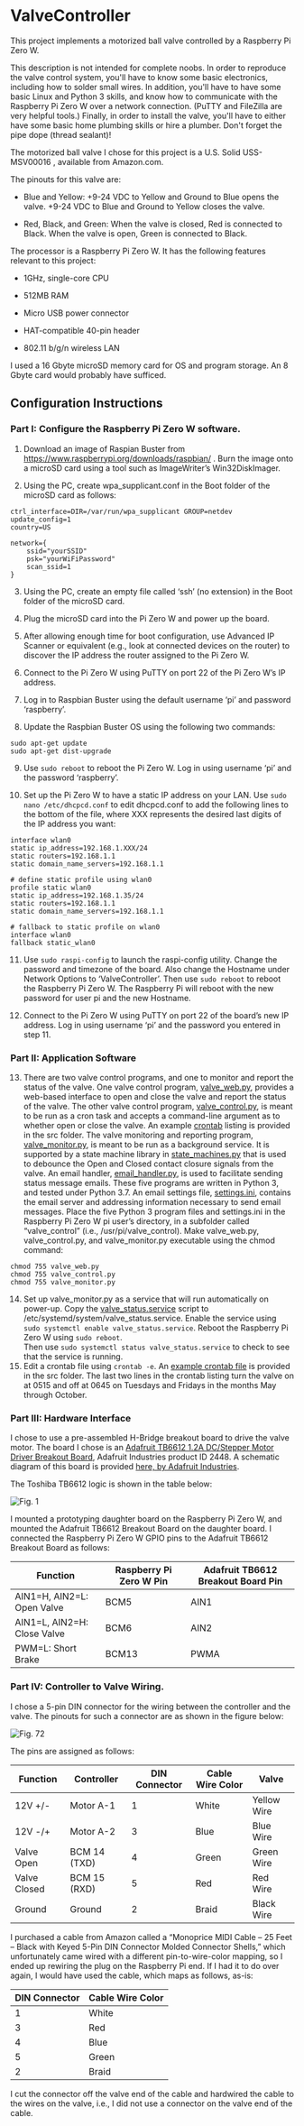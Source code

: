 # ValveController
This project implements a motorized ball valve controlled by a Raspberry Pi Zero W.

This description is not intended for complete noobs.  In order to reproduce the valve control system, you'll have to know some basic electronics, including how to solder small wires.  In addition, you'll have to have some basic Linux and Python 3 skills, and know how to communicate with the Raspberry Pi Zero W over a network connection.  (PuTTY and FileZilla are very helpful tools.)  Finally, in order to install the valve, you'll have to either have some basic home plumbing skills or hire a plumber.  Don't forget the pipe dope (thread sealant)!

The motorized ball valve I chose for this project is a U.S. Solid USS-MSV00016 , available from Amazon.com.

The pinouts for this valve are:

*	Blue and Yellow:  +9-24 VDC to Yellow and Ground to Blue opens the valve.  +9-24 VDC to Blue and Ground to Yellow closes the valve.

*	Red, Black, and Green:  When the valve is closed, Red is connected to Black.  When the valve is open, Green is connected to Black.

The processor is a Raspberry Pi Zero W.  It has the following features relevant to this project:

*	1GHz, single-core CPU

*	512MB RAM

*	Micro USB power connector

*	HAT-compatible 40-pin header

*	802.11 b/g/n wireless LAN

I used a 16 Gbyte microSD memory card for OS and program storage.  An 8 Gbyte card would probably have sufficed.

## Configuration Instructions

### Part I:  Configure the Raspberry Pi Zero W software.

1.	Download an image of Raspian Buster from https://www.raspberrypi.org/downloads/raspbian/ .  Burn the image onto a microSD card using a tool such as ImageWriter’s Win32DiskImager.

2.	Using the PC, create wpa_supplicant.conf in the Boot folder of the microSD card as follows:
```
ctrl_interface=DIR=/var/run/wpa_supplicant GROUP=netdev    
update_config=1    
country=US    

network={    
	ssid="yourSSID"      
	psk="yourWiFiPassword"      
	scan_ssid=1      
}
```
3.	Using the PC, create an empty file called ‘ssh’ (no extension) in the Boot folder of the microSD card.

4.	Plug the microSD card into the Pi Zero W and power up the board.

5.	After allowing enough time for boot configuration, use Advanced IP Scanner or equivalent (e.g., look at connected devices on the router) to discover the IP address the router assigned to the Pi Zero W.

6.	Connect to the Pi Zero W using PuTTY on port 22 of the Pi Zero W’s IP address.

7.	Log in to Raspbian Buster using the default username ‘pi’ and password ‘raspberry’.

8.	Update the Raspbian Buster OS using the following two commands:
```
sudo apt-get update
sudo apt-get dist-upgrade
```
9.	Use `sudo reboot` to reboot the Pi Zero W.  Log in using username ‘pi’ and the password ‘raspberry’.

10.	Set up the Pi Zero W to have a static IP address on your LAN.  Use `sudo nano /etc/dhcpcd.conf` to edit dhcpcd.conf to add the following lines to the bottom of the file, where XXX represents the desired last digits of the IP address you want:
```
interface wlan0
static ip_address=192.168.1.XXX/24
static routers=192.168.1.1
static domain_name_servers=192.168.1.1

# define static profile using wlan0
profile static wlan0
static ip_address=192.168.1.35/24
static routers=192.168.1.1
static domain_name_servers=192.168.1.1

# fallback to static profile on wlan0
interface wlan0
fallback static_wlan0
```

11.	Use `sudo raspi-config` to launch the raspi-config utility. Change the password and timezone of the board.  Also change the Hostname under Network Options to ‘ValveController’.  Then use `sudo reboot` to reboot the Raspberry Pi Zero W.  The Raspberry Pi will reboot with the new password for user pi and the new Hostname.

12.	Connect to the Pi Zero W using PuTTY on port 22 of the board’s new IP address.  Log in using username ‘pi’ and the password you entered in step 11.

### Part II:  Application Software
13.	There are two valve control programs, and one to monitor and report the status of the valve.  One valve control program, [valve_web.py](src/valve_web.py), provides a web-based interface to open and close the valve and report the status of the valve.  The other valve control program, [valve_control.py](src/valve_control.py), is meant to be run as a cron task and accepts a command-line argument as to whether open or close the valve.  An example [crontab](src/crontab) listing is provided in the src folder.  The valve monitoring and reporting program, [valve_monitor.py](src/valve_monitor.py), is meant to be run as a background service.  It is supported by a state machine library in [state_machines.py](src/state_machines.py) that is used to debounce the Open and Closed contact closure signals from the valve.  An email handler, [email_handler.py](src/email_handler.py), is used to facilitate sending status message emails.  These five programs are written in Python 3, and tested under Python 3.7.  An email settings file, [settings.ini](src/settings.ini), contains the email server and addressing information necessary to send email messages.
Place the five Python 3 program files and settings.ini in the Raspberry Pi Zero W pi user’s directory, in a subfolder called “valve_control” (i.e., /usr/pi/valve_control).  Make valve_web.py, valve_control.py, and valve_monitor.py executable using the chmod command:
```
chmod 755 valve_web.py
chmod 755 valve_control.py
chmod 755 valve_monitor.py
```
14.	Set up valve_monitor.py as a service that will run automatically on power-up.  Copy the [valve_status.service](src/valve_status.service) script to /etc/systemd/system/valve_status.service.  Enable the service using 
`sudo systemctl enable valve_status.service`.
Reboot the Raspberry Pi Zero W using 
`sudo reboot`.  
Then use
`sudo systemctl status valve_status.service` 
to check to see that the service is running.
15.	Edit a crontab file using
`crontab -e`.
An [example crontab file](src/crontab) is provided in the src folder.  The last two lines in the crontab listing turn the valve on at 0515 and off at 0645 on Tuesdays and Fridays in the months May through October.

### Part III:  Hardware Interface
I chose to use a pre-assembled H-Bridge breakout board to drive the valve motor.  The board I chose is an [Adafruit TB6612 1.2A DC/Stepper Motor Driver Breakout Board](https://learn.adafruit.com/adafruit-tb6612-h-bridge-dc-stepper-motor-driver-breakout), Adafruit Industries product ID 2448.  A schematic diagram of this board is provided [here, by Adafruit Industries](https://learn.adafruit.com/assets/24267). 

The Toshiba TB6612 logic is shown in the table below:

![Fig. 1](images/fig_1.jpg)

I mounted a prototyping daughter board on the Raspberry Pi Zero W, and mounted the Adafruit TB6612 Breakout Board on the daughter board.  I connected the Raspberry Pi Zero W GPIO pins to the Adafruit TB6612 Breakout Board as follows:

Function|Raspberry Pi Zero W Pin|Adafruit TB6612 Breakout Board Pin
----------------------------|-----|----------------------------------
AIN1=H, AIN2=L:  Open Valve|BCM5|AIN1
AIN1=L, AIN2=H:  Close Valve|BCM6|AIN2
PWM=L:  Short Brake|BCM13|PWMA

### Part IV:  Controller to Valve Wiring.
I chose a 5-pin DIN connector for the wiring between the controller and the valve.  The pinouts for such a connector are as shown in the figure below:

![Fig. 72](images/fig_2.jpg)

The pins are assigned as follows:

Function|Controller|DIN Connector|Cable Wire Color|Valve
--------|----------|-------------|----------------|-----
12V +/-|Motor A-1|1|White|Yellow Wire
12V -/+|Motor A-2|3|Blue|Blue Wire
Valve Open|BCM 14 (TXD)|4|Green|Green Wire
Valve Closed|BCM 15 (RXD)|5|Red|Red Wire
Ground|Ground|2|Braid|Black Wire

I purchased a cable from Amazon called a “Monoprice MIDI Cable – 25 Feet – Black with Keyed 5-Pin DIN Connector Molded Connector Shells,” which unfortunately came wired with a different pin-to-wire-color mapping, so I ended up rewiring the plug on the Raspberry Pi end.  If I had it to do over again, I would have used the cable, which maps as follows, as-is:

DIN Connector|Cable Wire Color
-------------|----------------
1|White
3|Red
4|Blue
5|Green
2|Braid

I cut the connector off the valve end of the cable and hardwired the cable to the wires on the valve, i.e., I did not use a connector on the valve end of the cable. 
